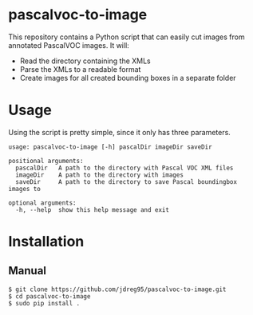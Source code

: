 # pascalvoc-to-image

This repository contains a Python script that can easily cut images from annotated PascalVOC images. It will:

-   Read the directory containing the XMLs
-   Parse the XMLs to a readable format
-   Create images for all created bounding boxes in a separate folder

# Usage

Using the script is pretty simple, since it only has three parameters.

```
usage: pascalvoc-to-image [-h] pascalDir imageDir saveDir

positional arguments:
  pascalDir   A path to the directory with Pascal VOC XML files
  imageDir    A path to the directory with images
  saveDir     A path to the directory to save Pascal boundingbox images to

optional arguments:
  -h, --help  show this help message and exit
```

# Installation

## Manual

```
$ git clone https://github.com/jdreg95/pascalvoc-to-image.git
$ cd pascalvoc-to-image
$ sudo pip install .

